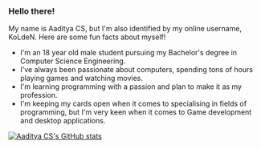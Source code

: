 ### Hello there!

My name is Aaditya CS, but I'm also identified by my online username, KoLdeN. Here are some fun facts about myself!

   - I'm an 18 year old male student pursuing my Bachelor's degree in Computer Science Engineering.
   - I've always been passionate about computers, spending tons of hours playing games and watching movies.
   - I'm learning programming with a passion and plan to make it as my profession.
   - I'm keeping my cards open when it comes to specialising in fields of programming, but I'm very keen when it comes to Game development and desktop applications.

[![Aaditya CS's GitHub stats](https://github-readme-stats.vercel.app/api?username=Aaditya-CS&count_private=true&theme=tokyonight)](https://github.com/anuraghazra/github-readme-stats)


<!--
**Aaditya-CS/Aaditya-CS** is a ✨ _special_ ✨ repository because its `README.md` (this file) appears on your GitHub profile.

Here are some ideas to get you started:

- 🔭 I’m currently working on ...
- 🌱 I’m currently learning ...
- 👯 I’m looking to collaborate on ...
- 🤔 I’m looking for help with ...
- 💬 Ask me about ...
- 📫 How to reach me: ...
- 😄 Pronouns: ...
- ⚡ Fun fact: ...
-->
